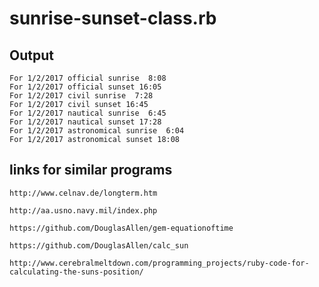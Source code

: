 # sunrise-sunset-class.rb

## Output

    For 1/2/2017 official sunrise  8:08
    For 1/2/2017 official sunset 16:05
    For 1/2/2017 civil sunrise  7:28
    For 1/2/2017 civil sunset 16:45
    For 1/2/2017 nautical sunrise  6:45
    For 1/2/2017 nautical sunset 17:28
    For 1/2/2017 astronomical sunrise  6:04
    For 1/2/2017 astronomical sunset 18:08

## links for similar programs

    http://www.celnav.de/longterm.htm

    http://aa.usno.navy.mil/index.php

    https://github.com/DouglasAllen/gem-equationoftime

    https://github.com/DouglasAllen/calc_sun

    http://www.cerebralmeltdown.com/programming_projects/ruby-code-for-calculating-the-suns-position/

